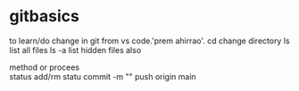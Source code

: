 # gitbasics
to learn/do change in git from vs code.'prem ahirrao'.
cd change directory
ls list all files
ls -a list hidden files also

method or procees  
status
add/rm
statu
commit -m ""
push origin main